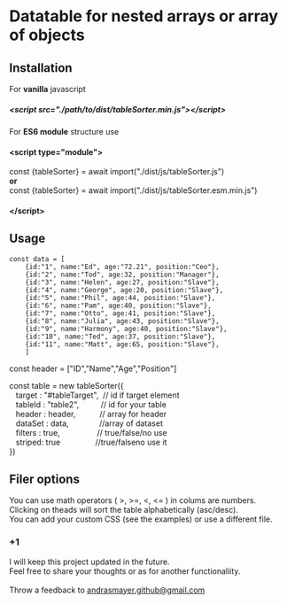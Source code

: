 # Datatable for nested arrays or array of objects

## Installation
For **vanilla** javascript 
##### &lt;script src="./path/to/dist/tableSorter.min.js"&gt;&lt;/script&gt;

For **ES6 module** structure use <br>
#### &lt;script type="module"&gt;
 const {tableSorter} = await import("./dist/js/tableSorter.js") <br>
**or**<br>
const {tableSorter} = await import("./dist/js/tableSorter.esm.min.js")<br>
#### &lt;/script&gt;


## Usage
    const data = [
        {id:"1", name:"Ed", age:"72.21", position:"Ceo"},
        {id:"2", name:"Tod", age:32, position:"Manager"},
        {id:"3", name:"Helen", age:27, position:"Slave"},
        {id:"4", name:"George", age:20, position:"Slave"},
        {id:"5", name:"Phil", age:44, position:"Slave"},
        {id:"6", name:"Pam", age:40, position:"Slave"},
        {id:"7", name:"Otto", age:41, position:"Slave"},
        {id:"8", name:"Julia", age:43, position:"Slave"},
        {id:"9", name:"Harmony", age:40, position:"Slave"},
        {id:"10", name:"Ted", age:37, position:"Slave"},
        {id:"11", name:"Matt", age:65, position:"Slave"},
        ]
const header = ["ID","Name","Age","Position"]        

const table = new tableSorter({<br>
        &nbsp;&nbsp;&nbsp;target : "#tableTarget", &nbsp;// id if target element<br>
        &nbsp;&nbsp;&nbsp;tableId : "table2", &nbsp;&nbsp;&nbsp;&nbsp;&nbsp;&nbsp;&nbsp;&nbsp;&nbsp;// id for your table<br>
       &nbsp;&nbsp;&nbsp;header : header, &nbsp;&nbsp;&nbsp;&nbsp;&nbsp;&nbsp;&nbsp;&nbsp;&nbsp;&nbsp;// array for header<br>
        &nbsp;&nbsp;&nbsp;dataSet : data, &nbsp;&nbsp;&nbsp;&nbsp;&nbsp;&nbsp;&nbsp;&nbsp;&nbsp;&nbsp;&nbsp;&nbsp;&nbsp;//array of dataset<br>
      &nbsp;&nbsp;&nbsp;filters : true, &nbsp;&nbsp;&nbsp;&nbsp;&nbsp;&nbsp;&nbsp;&nbsp;&nbsp;&nbsp;&nbsp;&nbsp;&nbsp;&nbsp;&nbsp;&nbsp;// true/false/no use<br>
        &nbsp;&nbsp;&nbsp;striped: true &nbsp;&nbsp;&nbsp;&nbsp;&nbsp;&nbsp;&nbsp;&nbsp;&nbsp;&nbsp;&nbsp;&nbsp;&nbsp;&nbsp;&nbsp;//true/falseno use it<br>
    })
    
                

## Filer options
You can use math operators ( >, >=, <, <= ) in colums are numbers.<br>
Clicking on theads will sort the table alphabetically (asc/desc).<br>
You can add your custom CSS (see the examples) or use a different file.<br>

### +1
I will keep this project updated in the future.<br>
Feel free to share your thoughts or as for another functionaliity.<br><br> 
Throw a feedback to andrasmayer.github@gmail.com<br>

